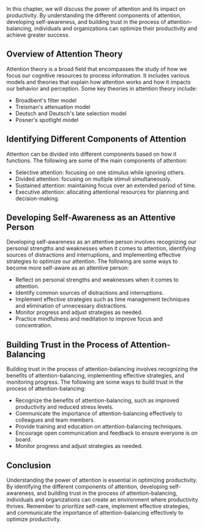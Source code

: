 
In this chapter, we will discuss the power of attention and its impact on productivity. By understanding the different components of attention, developing self-awareness, and building trust in the process of attention-balancing, individuals and organizations can optimize their productivity and achieve greater success.

Overview of Attention Theory
----------------------------

Attention theory is a broad field that encompasses the study of how we focus our cognitive resources to process information. It includes various models and theories that explain how attention works and how it impacts our behavior and perception. Some key theories in attention theory include:

* Broadbent's filter model
* Treisman's attenuation model
* Deutsch and Deutsch's late selection model
* Posner's spotlight model

Identifying Different Components of Attention
---------------------------------------------

Attention can be divided into different components based on how it functions. The following are some of the main components of attention:

* Selective attention: focusing on one stimulus while ignoring others.
* Divided attention: focusing on multiple stimuli simultaneously.
* Sustained attention: maintaining focus over an extended period of time.
* Executive attention: allocating attentional resources for planning and decision-making.

Developing Self-Awareness as an Attentive Person
------------------------------------------------

Developing self-awareness as an attentive person involves recognizing our personal strengths and weaknesses when it comes to attention, identifying sources of distractions and interruptions, and implementing effective strategies to optimize our attention. The following are some ways to become more self-aware as an attentive person:

* Reflect on personal strengths and weaknesses when it comes to attention.
* Identify common sources of distractions and interruptions.
* Implement effective strategies such as time management techniques and elimination of unnecessary distractions.
* Monitor progress and adjust strategies as needed.
* Practice mindfulness and meditation to improve focus and concentration.

Building Trust in the Process of Attention-Balancing
----------------------------------------------------

Building trust in the process of attention-balancing involves recognizing the benefits of attention-balancing, implementing effective strategies, and monitoring progress. The following are some ways to build trust in the process of attention-balancing:

* Recognize the benefits of attention-balancing, such as improved productivity and reduced stress levels.
* Communicate the importance of attention-balancing effectively to colleagues and team members.
* Provide training and education on attention-balancing techniques.
* Encourage open communication and feedback to ensure everyone is on board.
* Monitor progress and adjust strategies as needed.

Conclusion
----------

Understanding the power of attention is essential in optimizing productivity. By identifying the different components of attention, developing self-awareness, and building trust in the process of attention-balancing, individuals and organizations can create an environment where productivity thrives. Remember to prioritize self-care, implement effective strategies, and communicate the importance of attention-balancing effectively to optimize productivity.
